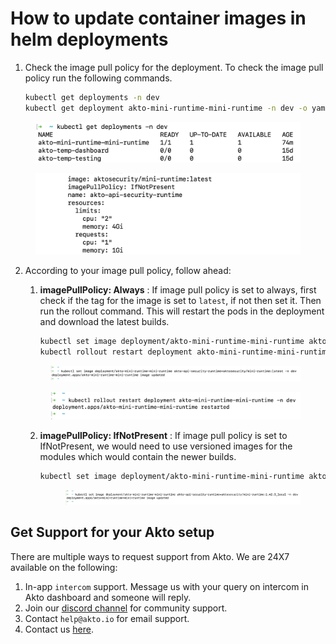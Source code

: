 # How to update container images in helm deployments

1. Check the image pull policy for the deployment. To check the image pull policy run the following commands.

    ```bash
    kubectl get deployments -n dev
    kubectl get deployment akto-mini-runtime-mini-runtime -n dev -o yaml
    ```

<figure><img src="../.gitbook/assets/updates-1.png" alt=""><figcaption></figcaption></figure>
<figure><img src="../.gitbook/assets/updates-2.png" alt=""><figcaption></figcaption></figure>

2. According to your image pull policy, follow ahead:

    1. **imagePullPolicy: Always** : If image pull policy is set to always, first check if the tag for the image is set to `latest`, if not then set it. Then run the rollout command. This will restart the pods in the deployment and download the latest builds.

        ```bash
        kubectl set image deployment/akto-mini-runtime-mini-runtime akto-api-security-runtime=aktosecurity/mini-runtime:latest -n dev
        kubectl rollout restart deployment akto-mini-runtime-mini-runtime -n dev
        ```
    <figure><img src="../.gitbook/assets/updates-3.png" alt=""><figcaption></figcaption></figure>
    <figure><img src="../.gitbook/assets/updates-4.png" alt=""><figcaption></figcaption></figure>

    2. **imagePullPolicy: IfNotPresent** : If image pull policy is set to IfNotPresent, we would need to use versioned images for the modules which would contain the newer builds.

        ```bash
        kubectl set image deployment/akto-mini-runtime-mini-runtime akto-api-security-runtime=aktosecurity/mini-runtime:1.42.3_local -n dev
        ```
        <figure><img src="../.gitbook/assets/updates-5.png" alt=""><figcaption></figcaption></figure>

## Get Support for your Akto setup

There are multiple ways to request support from Akto. We are 24X7 available on the following:

1. In-app `intercom` support. Message us with your query on intercom in Akto dashboard and someone will reply.
2. Join our [discord channel](https://www.akto.io/community) for community support.
3. Contact `help@akto.io` for email support.
4. Contact us [here](https://www.akto.io/contact-us).
